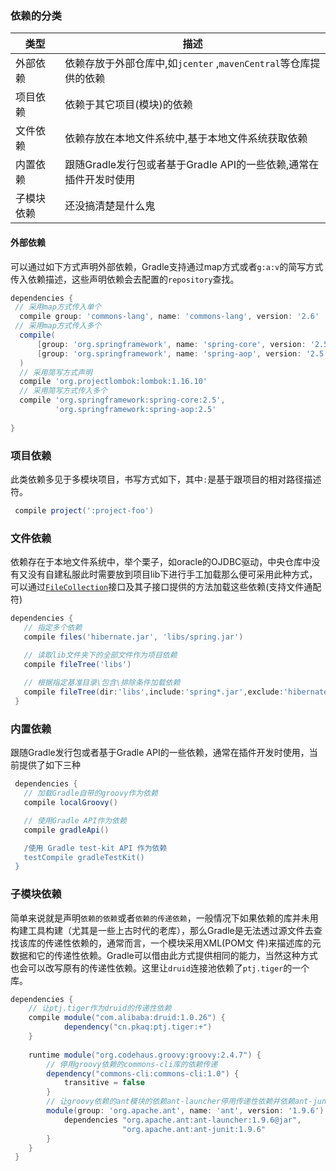 ### 依赖的分类
| 类型 | 描述 |
| --- | --- |
| 外部依赖 | 依赖存放于外部仓库中,如`jcenter` ,`mavenCentral`等仓库提供的依赖|
| 项目依赖 | 依赖于其它项目(模块)的依赖|
| 文件依赖 | 依赖存放在本地文件系统中,基于本地文件系统获取依赖|
| 内置依赖 | 跟随Gradle发行包或者基于Gradle API的一些依赖,通常在插件开发时使用 |
|子模块依赖| 还没搞清楚是什么鬼 |
  
#### 外部依赖

可以通过如下方式声明外部依赖，Gradle支持通过map方式或者`g:a:v`的简写方式传入依赖描述，这些声明依赖会去配置的`repository`查找。
```groovy
dependencies {
 // 采用map方式传入单个
  compile group: 'commons-lang', name: 'commons-lang', version: '2.6'
 // 采用map方式传入多个
  compile(
      [group: 'org.springframework', name: 'spring-core', version: '2.5'],
      [group: 'org.springframework', name: 'spring-aop', version: '2.5']
  )
  // 采用简写方式声明
  compile 'org.projectlombok:lombok:1.16.10' 
  // 采用简写方式传入多个 
  compile 'org.springframework:spring-core:2.5',
          'org.springframework:spring-aop:2.5'
 
}
```
### 项目依赖
此类依赖多见于多模块项目，书写方式如下，其中`:`是基于跟项目的相对路径描述符。
```groovy
 compile project(':project-foo')
```
### 文件依赖
依赖存在于本地文件系统中，举个栗子，如oracle的OJDBC驱动，中央仓库中没有又没有自建私服此时需要放到项目lib下进行手工加载那么便可采用此种方式，可以通过[`FileCollection`](https://docs.gradle.org/current/javadoc/org/gradle/api/file/FileCollection.html)接口及其子接口提供的方法加载这些依赖(支持文件通配符)
```groovy
dependencies {
   // 指定多个依赖
   compile files('hibernate.jar', 'libs/spring.jar')

   // 读取lib文件夹下的全部文件作为项目依赖
   compile fileTree('libs')
   
   // 根据指定基准目录\包含\排除条件加载依赖
   compile fileTree(dir:'libs',include:'spring*.jar',exclude:'hibernate*.jar')
 }
```
### 内置依赖
跟随Gradle发行包或者基于Gradle API的一些依赖，通常在插件开发时使用，当前提供了如下三种
```groovy
 dependencies {
   // 加载Gradle自带的groovy作为依赖
   compile localGroovy()

   // 使用Gradle API作为依赖
   compile gradleApi()

   /使用 Gradle test-kit API 作为依赖
   testCompile gradleTestKit()
 }
```
### 子模块依赖
简单来说就是声明`依赖的依赖`或者`依赖的传递依赖`，一般情况下如果依赖的库并未用构建工具构建（尤其是一些上古时代的老库），那么Gradle是无法透过源文件去查找该库的传递性依赖的，通常而言，一个模块采用XML(POM文 件)来描述库的元数据和它的传递性依赖。Gradle可以借由此方式提供相同的能力，当然这种方式也会可以改写原有的传递性依赖。这里让`druid`连接池依赖了`ptj.tiger`的一个库。
```groovy
dependencies {
	// 让ptj.tiger作为druid的传递性依赖
	compile module("com.alibaba:druid:1.0.26") {
    		dependency("cn.pkaq:ptj.tiger:+")
    }
    
    runtime module("org.codehaus.groovy:groovy:2.4.7") {
    	// 停用groovy依赖的commons-cli库的依赖传递
        dependency("commons-cli:commons-cli:1.0") {
            transitive = false
        }
        // 让groovy依赖的ant模块的依赖ant-launcher停用传递性依赖并依赖ant-junit..........
        module(group: 'org.apache.ant', name: 'ant', version: '1.9.6') {
            dependencies "org.apache.ant:ant-launcher:1.9.6@jar",
                         "org.apache.ant:ant-junit:1.9.6"
        }
    }
 }
```
